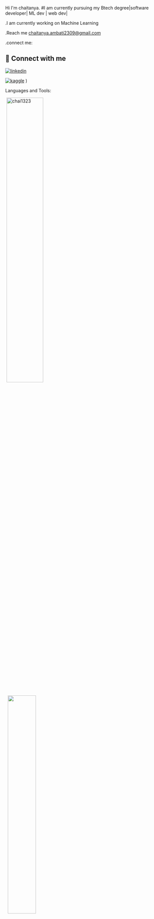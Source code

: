 Hi 
I'm chaitanya.
#I am currently pursuing my Btech degree|software developer| ML dev | web dev|


.I am currently working on Machine Learning


.Reach me chaitanya.ambati2309@gmail.com


.connect me:

## 🔗 Connect with me
[![linkedin](https://img.shields.io/badge/linkedin-0A66C2?style=for-the-badge&logo=linkedin&logoColor=white)](https://www.google.com/search?q=linkedin+chaitanya+ambati&oq=linkedin+chaitanya+ambati&aqs=chrome..69i57j33i160.16187j0j9&client=ms-android-oppo-rvo3&sourceid=chrome-mobile&ie=UTF-8)
   
[![kaggle](https://img.shields.io/badge/linkedin-0A66C2?style=for-the-badge&logo=kaggle&logoColor=white)](https://www.kaggle.com/chaitanyaambati)
)

Languages and Tools:




<p align ="left">&nbsp;<img src="https://github-readme-stats.vercel.app/api?username=chai1323&show_icons=true&locale=en&theme=highcontrast" alt="chai1323" width = "48%"/>
 &nbsp;&nbsp;
 <p align="left"> &nbsp; <img src="https://github-readme-stats.vercel.app/api/top-langs/?username=chai1323&layout=compact&theme=highcontrast" width="42%"/></p>



